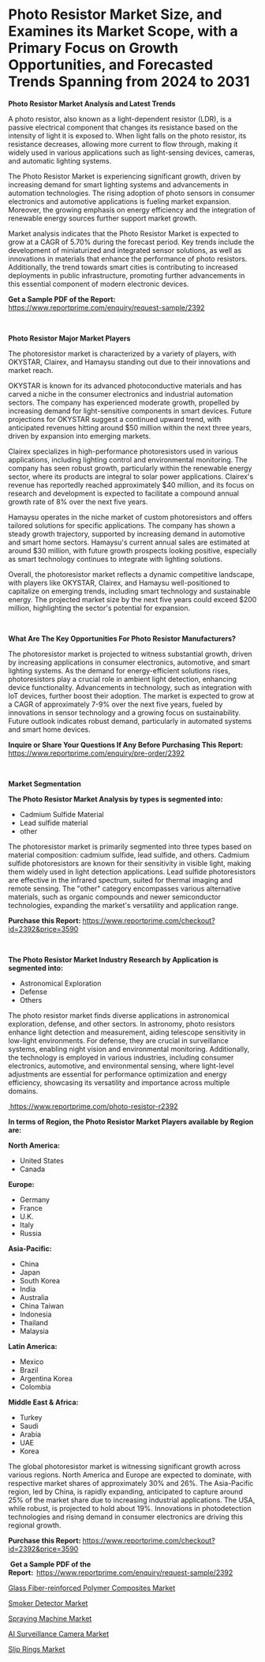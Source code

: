 <p><h1>Photo Resistor Market Size, and Examines its Market Scope, with a Primary Focus on Growth Opportunities, and Forecasted Trends Spanning from 2024 to 2031</h1></p><p><strong>Photo Resistor Market Analysis and Latest Trends</strong></p>
<p><p>A photo resistor, also known as a light-dependent resistor (LDR), is a passive electrical component that changes its resistance based on the intensity of light it is exposed to. When light falls on the photo resistor, its resistance decreases, allowing more current to flow through, making it widely used in various applications such as light-sensing devices, cameras, and automatic lighting systems.</p><p>The Photo Resistor Market is experiencing significant growth, driven by increasing demand for smart lighting systems and advancements in automation technologies. The rising adoption of photo sensors in consumer electronics and automotive applications is fueling market expansion. Moreover, the growing emphasis on energy efficiency and the integration of renewable energy sources further support market growth.</p><p>Market analysis indicates that the Photo Resistor Market is expected to grow at a CAGR of 5.70% during the forecast period. Key trends include the development of miniaturized and integrated sensor solutions, as well as innovations in materials that enhance the performance of photo resistors. Additionally, the trend towards smart cities is contributing to increased deployments in public infrastructure, promoting further advancements in this essential component of modern electronic devices.</p></p>
<p><strong>Get a Sample PDF of the Report:&nbsp;</strong> <a href="https://www.reportprime.com/enquiry/request-sample/2392">https://www.reportprime.com/enquiry/request-sample/2392</a></p>
<p>&nbsp;</p>
<p><strong>Photo Resistor Major Market Players</strong></p>
<p><p>The photoresistor market is characterized by a variety of players, with OKYSTAR, Clairex, and Hamaysu standing out due to their innovations and market reach.</p><p>OKYSTAR is known for its advanced photoconductive materials and has carved a niche in the consumer electronics and industrial automation sectors. The company has experienced moderate growth, propelled by increasing demand for light-sensitive components in smart devices. Future projections for OKYSTAR suggest a continued upward trend, with anticipated revenues hitting around $50 million within the next three years, driven by expansion into emerging markets.</p><p>Clairex specializes in high-performance photoresistors used in various applications, including lighting control and environmental monitoring. The company has seen robust growth, particularly within the renewable energy sector, where its products are integral to solar power applications. Clairex's revenue has reportedly reached approximately $40 million, and its focus on research and development is expected to facilitate a compound annual growth rate of 8% over the next five years.</p><p>Hamaysu operates in the niche market of custom photoresistors and offers tailored solutions for specific applications. The company has shown a steady growth trajectory, supported by increasing demand in automotive and smart home sectors. Hamaysu's current annual sales are estimated at around $30 million, with future growth prospects looking positive, especially as smart technology continues to integrate with lighting solutions.</p><p>Overall, the photoresistor market reflects a dynamic competitive landscape, with players like OKYSTAR, Clairex, and Hamaysu well-positioned to capitalize on emerging trends, including smart technology and sustainable energy. The projected market size by the next five years could exceed $200 million, highlighting the sector's potential for expansion.</p></p>
<p>&nbsp;</p>
<p><strong>What Are The Key Opportunities For Photo Resistor Manufacturers?</strong></p>
<p><p>The photoresistor market is projected to witness substantial growth, driven by increasing applications in consumer electronics, automotive, and smart lighting systems. As the demand for energy-efficient solutions rises, photoresistors play a crucial role in ambient light detection, enhancing device functionality. Advancements in technology, such as integration with IoT devices, further boost their adoption. The market is expected to grow at a CAGR of approximately 7-9% over the next five years, fueled by innovations in sensor technology and a growing focus on sustainability. Future outlook indicates robust demand, particularly in automated systems and smart home devices.</p></p>
<p><strong>Inquire or Share Your Questions If Any Before Purchasing This Report:</strong> <a href="https://www.reportprime.com/enquiry/pre-order/2392">https://www.reportprime.com/enquiry/pre-order/2392</a></p>
<p>&nbsp;</p>
<p><strong>Market Segmentation</strong></p>
<p><strong>The Photo Resistor Market Analysis by types is segmented into:</strong></p>
<p><ul><li>Cadmium Sulfide Material</li><li>Lead sulfide material</li><li>other</li></ul></p>
<p><p>The photoresistor market is primarily segmented into three types based on material composition: cadmium sulfide, lead sulfide, and others. Cadmium sulfide photoresistors are known for their sensitivity in visible light, making them widely used in light detection applications. Lead sulfide photoresistors are effective in the infrared spectrum, suited for thermal imaging and remote sensing. The "other" category encompasses various alternative materials, such as organic compounds and newer semiconductor technologies, expanding the market's versatility and application range.</p></p>
<p><strong>Purchase this Report:&nbsp;</strong><a href="https://www.reportprime.com/checkout?id=2392&price=3590">https://www.reportprime.com/checkout?id=2392&price=3590</a></p>
<p>&nbsp;</p>
<p><strong>The Photo Resistor Market Industry Research by Application is segmented into:</strong></p>
<p><ul><li>Astronomical Exploration</li><li>Defense</li><li>Others</li></ul></p>
<p><p>The photo resistor market finds diverse applications in astronomical exploration, defense, and other sectors. In astronomy, photo resistors enhance light detection and measurement, aiding telescope sensitivity in low-light environments. For defense, they are crucial in surveillance systems, enabling night vision and environmental monitoring. Additionally, the technology is employed in various industries, including consumer electronics, automotive, and environmental sensing, where light-level adjustments are essential for performance optimization and energy efficiency, showcasing its versatility and importance across multiple domains.</p></p>
<p><a href="https://www.reportprime.com/photo-resistor-r2392">&nbsp;https://www.reportprime.com/photo-resistor-r2392</a></p>
<p><strong>In terms of Region, the Photo Resistor Market Players available by Region are:</strong></p>
<p>
    <p> <strong> North America: </strong>
        <ul>
            <li>United States</li>
            <li>Canada</li>
        </ul>
        </p> 
    <p> <strong> Europe: </strong>
        <ul>
            <li>Germany</li>
            <li>France</li>
            <li>U.K.</li>
            <li>Italy</li>
            <li>Russia</li>
        </ul>
        </p> 
    <p> <strong> Asia-Pacific: </strong>
        <ul>
            <li>China</li>
            <li>Japan</li>
            <li>South Korea</li>
            <li>India</li>
            <li>Australia</li>
            <li>China Taiwan</li>
            <li>Indonesia</li>
            <li>Thailand</li>
            <li>Malaysia</li>
        </ul>
        </p> 
    <p> <strong> Latin America: </strong>
        <ul>
            <li>Mexico</li>
            <li>Brazil</li>
            <li>Argentina Korea</li>
            <li>Colombia</li>
        </ul>
        </p> 
    <p> <strong> Middle East & Africa: </strong>
        <ul>
            <li>Turkey</li>
            <li>Saudi</li>
            <li>Arabia</li>
            <li>UAE</li>
            <li>Korea</li>
        </ul>
    </p>
    </p>
<p><p>The global photoresistor market is witnessing significant growth across various regions. North America and Europe are expected to dominate, with respective market shares of approximately 30% and 26%. The Asia-Pacific region, led by China, is rapidly expanding, anticipated to capture around 25% of the market share due to increasing industrial applications. The USA, while robust, is projected to hold about 19%. Innovations in photodetection technologies and rising demand in consumer electronics are driving this regional growth.</p></p>
<p><strong>Purchase this Report: </strong><a href="https://www.reportprime.com/checkout?id=2392&price=3590">https://www.reportprime.com/checkout?id=2392&price=3590</a></p>
<p>&nbsp;<strong>Get a Sample PDF of the Report:&nbsp;&nbsp;</strong><a href="https://www.reportprime.com/enquiry/request-sample/2392">https://www.reportprime.com/enquiry/request-sample/2392</a></p>
<p><strong></strong></p>
<p><p><a href="https://medium.com/@bethelokon998/global-glass-fiber-reinforced-polymer-composites-market-trends-insights-into-growth-opportunities-e855e65f3c29?postPublishedType=initial">Glass Fiber-reinforced Polymer Composites Market</a></p><p><a href="https://www.linkedin.com/pulse/smoker-detector-market-forecasts-trends-impact-analysis-2024-drsdf?trackingId=a0KAvWkQQtK%2BKwv%2BNPte9A%3D%3D">Smoker Detector Market</a></p><p><a href="https://www.linkedin.com/pulse/spraying-machine-market-industry-trends-forecast-period-from-gjmgf?trackingId=lBO3ICpwRCacded3bjDA5A%3D%3D">Spraying Machine Market</a></p><p><a href="https://github.com/FahadAhmed223/Market-Research-Report-List-1/blob/main/ai-surveillance-camera-market.md">AI Surveillance Camera Market</a></p><p><a href="https://github.com/MarilynDouglas476/Market-Research-Report-List-1/blob/main/slip-rings-market.md">Slip Rings Market</a></p></p>